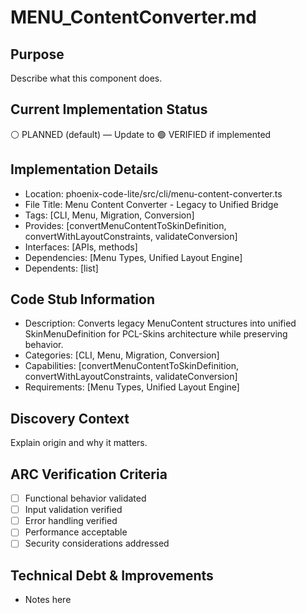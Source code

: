 # MENU_ContentConverter.md

## Purpose
Describe what this component does.

## Current Implementation Status
⚪ PLANNED (default) — Update to 🟢 VERIFIED if implemented

## Implementation Details
- Location: phoenix-code-lite/src/cli/menu-content-converter.ts
- File Title: Menu Content Converter - Legacy to Unified Bridge
- Tags: [CLI, Menu, Migration, Conversion]
- Provides: [convertMenuContentToSkinDefinition, convertWithLayoutConstraints, validateConversion]
- Interfaces: [APIs, methods]
- Dependencies: [Menu Types, Unified Layout Engine]
- Dependents: [list]

## Code Stub Information
- Description: Converts legacy MenuContent structures into unified SkinMenuDefinition for PCL-Skins architecture while preserving behavior.
- Categories: [CLI, Menu, Migration, Conversion]
- Capabilities: [convertMenuContentToSkinDefinition, convertWithLayoutConstraints, validateConversion]
- Requirements: [Menu Types, Unified Layout Engine]

## Discovery Context
Explain origin and why it matters.

## ARC Verification Criteria
- [ ] Functional behavior validated
- [ ] Input validation verified
- [ ] Error handling verified
- [ ] Performance acceptable
- [ ] Security considerations addressed

## Technical Debt & Improvements
- Notes here
